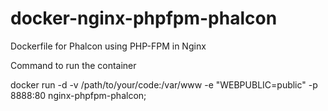 # docker-nginx-phpfpm-phalcon
Dockerfile for Phalcon using PHP-FPM in Nginx

Command to run the container

docker run -d -v /path/to/your/code:/var/www -e "WEBPUBLIC=public" -p 8888:80 nginx-phpfpm-phalcon;
